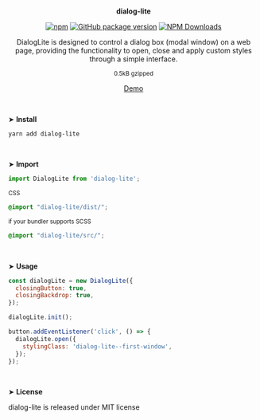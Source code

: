 <br>
<p align="center"><strong>dialog-lite</strong></p>

<div align="center">

[![npm](https://img.shields.io/npm/v/dialog-lite.svg?colorB=brightgreen)](https://www.npmjs.com/package/dialog-lite)
[![GitHub package version](https://img.shields.io/github/package-json/v/ux-ui-pro/dialog-lite.svg)](https://github.com/ux-ui-pro/dialog-lite)
[![NPM Downloads](https://img.shields.io/npm/dm/dialog-lite.svg?style=flat)](https://www.npmjs.org/package/dialog-lite)

</div>

<p align="center">DialogLite is designed to control a dialog box (modal window) on a web page, providing the functionality to open, close and apply custom styles through a simple interface.</p>
<p align="center"><sup>0.5kB gzipped</sup></p>
<p align="center"><a href="https://codepen.io/ux-ui/pen/LYoLOjr">Demo</a></p>
<br>

&#10148; **Install**

```console
yarn add dialog-lite
```
<br>

&#10148; **Import**

```javascript
import DialogLite from 'dialog-lite';
```
<sub>CSS</sub>
```SCSS
@import "dialog-lite/dist/";
```
<sub>if your bundler supports SCSS</sub>
```SCSS
@import "dialog-lite/src/";
```
<br>

&#10148; **Usage**

```javascript
const dialogLite = new DialogLite({
  closingButton: true,
  closingBackdrop: true,
});

dialogLite.init();

button.addEventListener('click', () => {
  dialogLite.open({
    stylingClass: 'dialog-lite--first-window',
  });
});
```
<br>

&#10148; **License**

dialog-lite is released under MIT license

